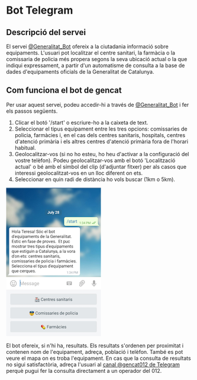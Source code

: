 # Bot  Telegram

## Descripció del servei

El servei [@Generalitat_Bot](https://telegram.me/Generalitat_Bot) ofereix a la ciutadania informació sobre equipaments. L'usuari pot localitzar el centre sanitari, la farmàcia o la comissaria de policia més propera segons la seva ubicació actual o la que indiqui expressament, a partir d'un automatisme de consulta a la base de dades d'equipaments oficials de la Generalitat de Catalunya.

## Com funciona el bot de gencat

Per usar aquest servei, podeu accedir-hi a través de [@Generalitat_Bot](https://telegram.me/Generalitat_Bot) i fer els passos següents.

1. Clicar el botó '/start' o escriure-ho a la caixeta de text.
2. Seleccionar el tipus equipament entre les tres opcions: comissaries de policia, farmàcies i, en el cas dels centres sanitaris, hospitals, centres d'atenció primària i els altres centres d'atenció primària fora de l'horari habitual.
3. Geolocalitzar-vos (si no ho esteu, ho heu d'activar a la configuració del vostre telèfon). Podeu geolocalitzar-vos amb el botó 'Localització actual' o bé amb el símbol del clip (d'adjuntar fitxer) per als casos que interessi geolocalitzat-vos en un lloc diferent on ets.
4. Seleccionar en quin radi de distància ho vols buscar (1km o 5km).

![Bot Telegram](/img/bot_telegram.png)

El bot ofereix, si n'hi ha, resultats. Els resultats s'ordenen per proximitat i contenen nom de l'equipament, adreça, població i telèfon. També es pot veure el mapa on es troba l'equipament. En cas que la consulta de resultats no sigui satisfactòria, adreça l'usuari al [canal @gencat012 de Telegram](http://telegram.me/gencat012) perquè pugui fer la consulta directament a un operador del 012.